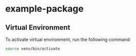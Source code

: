# example-package

## Virtual Environment

To activate virtual environment, run the following command:

```bash
source venv/bin/activate
```
